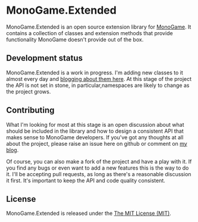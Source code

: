 # MonoGame.Extended

MonoGame.Extended is an open source extension library for [MonoGame](http://www.monogame.net/). It contains a collection of classes and extension methods that provide functionality MonoGame doesn't provide out of the box.

## Development status

MonoGame.Extended is a work in progress. I'm adding new classes to it almost every day and [blogging about them here](http://dylanwilson.net/). At this stage of the project the API is not set in stone, in particular,namespaces are likely to change as the project grows.

## Contributing

What I'm looking for most at this stage is an open discussion about what should be included in the library and how to design a consistent API that makes sense to MonoGame developers. If you've got any thoughts at all about the project, please raise an issue here on github or comment on [my blog](http://dylanwilson.net/).

Of course, you can also make a fork of the project and have a play with it. If you find any bugs or even want to add a new features this is the way to do it. I'll be accepting pull requests, as long as there's a reasonable discussion it first. It's important to keep the API and code quality consistent.


## License

MonoGame.Extended is released under the [The MIT License (MIT)](https://github.com/craftworkgames/MonoGame.Extended/blob/master/LICENSE).
 
